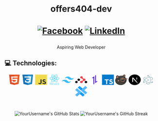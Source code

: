 # <p align="center">offers404-dev</p>
 
# <p align="center">[![Facebook](https://img.shields.io/badge/Facebook-%231877F2.svg?logo=Facebook&logoColor=white)](https://facebook.com/rakim0101)   [![LinkedIn](https://img.shields.io/badge/LinkedIn-%230077B5.svg?logo=linkedin&logoColor=white)](https://linkedin.com/in/rakimabdullah)</p>

<p align="center">Aspiring Web Developer</p>

## 💻 Technologies:
<div style="display: inline-block; text-align:center;">
  <img alt="HTML" height="35" width="40" src="https://raw.githubusercontent.com/devicons/devicon/master/icons/html5/html5-original.svg">
  <img alt="CSS" height="35" width="40" src="https://raw.githubusercontent.com/devicons/devicon/master/icons/css3/css3-original.svg">
  <img alt="JavaScript" height="35" width="40" src="https://raw.githubusercontent.com/devicons/devicon/master/icons/javascript/javascript-original.svg">
  <img alt="React" height="35" width="40" src="https://raw.githubusercontent.com/devicons/devicon/master/icons/react/react-original-wordmark.svg">
  <img alt="TailwindCSS" height="35" width="40" src="https://raw.githubusercontent.com/devicons/devicon/master/icons/tailwindcss/tailwindcss-original.svg">
  <img alt="React Router" height="35" width="40" src="https://raw.githubusercontent.com/devicons/devicon/master/icons/reactrouter/reactrouter-original.svg">
  <img alt="Axios" height="35" width="40" src="https://raw.githubusercontent.com/devicons/devicon/master/icons/axios/axios-plain.svg">
  <img alt="TypeScript" height="35" width="40" src="https://raw.githubusercontent.com/devicons/devicon/master/icons/typescript/typescript-original.svg">
  <img alt="Zustand" height="35" width="40" src="https://raw.githubusercontent.com/devicons/devicon/master/icons/zustand/zustand-original.svg">
  <img alt="Next.JS" height="35" width="40" src="https://raw.githubusercontent.com/devicons/devicon/master/icons/nextjs/nextjs-original.svg">
  <img alt="Electron" height="35" width="40" src="https://raw.githubusercontent.com/devicons/devicon/master/icons/electron/electron-original.svg">
  <img alt="Capacitor" height="35" width="40" src="https://raw.githubusercontent.com/devicons/devicon/master/icons/capacitor/capacitor-original.svg">
  
</div>

<p>&nbsp;</p>  

<div align="center">
    <img alt="YourUsername's GitHub Stats" width="47%" src="https://github-readme-stats.vercel.app/api?username=offers404-dev&show_icons=true&theme=dracula&count_private=true&hide_border=true">
    <img alt="YourUsername's GitHub Streak" width="50%" src="https://github-readme-streak-stats.herokuapp.com/?user=offers404-dev&theme=dracula&hide_border=true">
</div>
